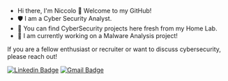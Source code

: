 - Hi there, I'm Niccolo 👋 Welcome to my GitHub!
- 🛡️ I am a Cyber Security Analyst.
- 🧪 You can find CyberSecurity projects here fresh from my Home Lab.
- 🦠 I am currently working on a Malware Analysis project!

If you are a fellow enthusiast or recruiter or want to discuss cybersecurity, please reach out!

[![Linkedin Badge](https://img.shields.io/badge/-niccoloarboleda-blue?style=flat-square&logo=Linkedin&logoColor=white&link=https://www.linkedin.com/in/niccoloa/)](https://www.linkedin.com/in/niccoloa/)
[![Gmail Badge](https://img.shields.io/badge/-niccoloarboleda@gmail.com-c14438?style=flat-square&logo=Gmail&logoColor=white&link=mailto:niccoloarboleda@gmail.com)](mailto:niccoloarboleda@gmail.com)

